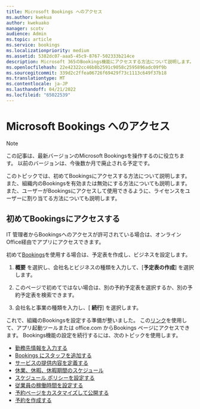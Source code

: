 ```yaml
---
title: Microsoft Bookings へのアクセス
ms.author: kwekua
author: kwekuako
manager: scotv
audience: Admin
ms.topic: article
ms.service: bookings
ms.localizationpriority: medium
ms.assetid: 5382dc07-aaa5-45c9-8767-502333b214ce
description: Microsoft 365のBookings機能にアクセスする方法について説明します。
ms.openlocfilehash: 22e42322cc46b8b2591c9058c2595896adc09f9b
ms.sourcegitcommit: 339d2c2ffea06726f69429f73c1113c649f37b18
ms.translationtype: MT
ms.contentlocale: ja-JP
ms.lasthandoff: 04/21/2022
ms.locfileid: "65022539"
---
```

# <a name="get-access-to-microsoft-bookings"></a>Microsoft Bookings へのアクセス

> [!NOTE]
> この記事は、最新バージョンのMicrosoft Bookingsを操作するのに役立ちます。 以前のバージョンは、今後数か月で廃止される予定です。

このトピックでは、初めてBookingsにアクセスする方法について説明します。 また、組織内のBookingsを有効または無効にする方法についても説明します。 また、ユーザーがBookingsにアクセスして使用できるように、ライセンスをユーザーに割り当てる方法についても説明します。

## <a name="access-bookings-for-the-first-time"></a>初めてBookingsにアクセスする

IT 管理者からBookingsへのアクセスが許可されている場合は、オンラインOffice経由でアプリにアクセスできます。

初めて[Bookings](https://outlook.office.com/bookings/onboarding)を使用する場合は、予定表を作成し、ビジネスを設定します。

1. **概要** を選択し、会社名とビジネスの種類を入力して、[**予定表の作成**] を選択します。

1. このページで初めてではない場合は、別の予約予定表を選択するか、別の予約予定表を検索できます。

1. 会社名と事業の種類を入力し、[ **続行**] を選択します。

これで、組織のBookingsを設定する準備が整いました。 この[リンク](https://outlook.office.com/bookings/onboarding)を使用して、アプリ起動ツールまたは office.com からBookings ページにアクセスできます。 Bookings機能の設定を続行するには、次のトピックを使用します。

- [勤務先情報を入力する](enter-business-information.md)
- [Bookings にスタッフを追加する](add-staff.md)
- [サービスの提供内容を定義する](define-service-offerings.md)
- [休業、休暇、休暇期間のスケジュール](schedule-closures-time-off-vacation.md)
- [スケジュール ポリシーを設定する](set-scheduling-policies.md)
- [従業員の稼働時間を設定する](employee-hours.md)
- [予約ページをカスタマイズして公開する](customize-booking-page.md)
- [予約を作成する](create-a-manual-booking.md)